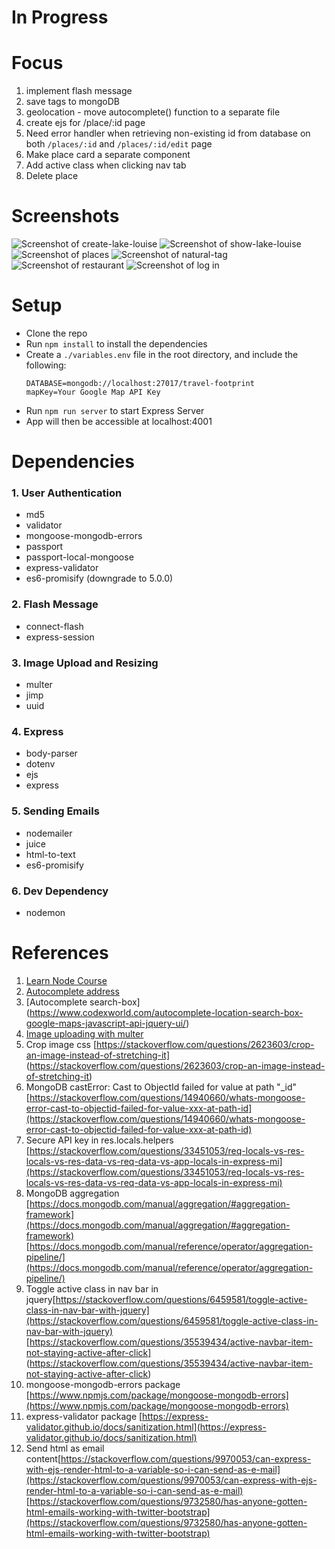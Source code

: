 # In Progress

# Focus 
1. implement flash message
2. save tags to mongoDB
3. geolocation - move autocomplete() function to a separate file
4. create ejs for /place/:id page
5. Need error handler when retrieving non-existing id from database on both ```/places/:id``` and ```/places/:id/edit``` page
6. Make place card a separate component
7. Add active class when clicking nav tab
8. Delete place

# Screenshots
![Screenshot of create-lake-louise](https://github.com/fei-gao/travel-footprint/blob/master/docs/create-lake-louise.png)
![Screenshot of show-lake-louise](https://github.com/fei-gao/travel-footprint/blob/master/docs/show-lake-louise.png)
![Screenshot of places](https://github.com/fei-gao/travel-footprint/blob/master/docs/places.png)
![Screenshot of natural-tag](https://github.com/fei-gao/travel-footprint/blob/master/docs/natural-tag.png)
![Screenshot of restaurant](https://github.com/fei-gao/travel-footprint/blob/master/docs/restaurant.png)
![Screenshot of log in](https://github.com/fei-gao/travel-footprint/blob/master/docs/log-in.png)

# Setup
- Clone the repo
- Run ```npm install``` to install the dependencies
- Create a ```./variables.env``` file in the root directory, and include the following:
  ```
  DATABASE=mongodb://localhost:27017/travel-footprint
  mapKey=Your Google Map API Key
  ```
- Run ```npm run server``` to start Express Server
- App will then be accessible at localhost:4001

# Dependencies

### 1. User Authentication
- md5
- validator
- mongoose-mongodb-errors
- passport
- passport-local-mongoose
- express-validator
- es6-promisify (downgrade to 5.0.0)

### 2. Flash Message
- connect-flash
- express-session

### 3. Image Upload and Resizing
- multer
- jimp
- uuid

### 4. Express
- body-parser
- dotenv
- ejs
- express

### 5. Sending Emails
- nodemailer
- juice
- html-to-text
- es6-promisify

### 6. Dev Dependency
- nodemon

# References
1. [Learn Node Course](https://learnnode.com/)
2. [Autocomplete address](https://developers.google.com/maps/documentation/javascript/examples/places-autocomplete-addressform)
3. [Autocomplete search-box]
 (https://www.codexworld.com/autocomplete-location-search-box-google-maps-javascript-api-jquery-ui/)
4. [Image uploading with multer](https://www.youtube.com/watch?v=9Qzmri1WaaE)
5. Crop image css [https://stackoverflow.com/questions/2623603/crop-an-image-instead-of-stretching-it]
(https://stackoverflow.com/questions/2623603/crop-an-image-instead-of-stretching-it)
6. MongoDB castError: Cast to ObjectId failed for value at path "_id"      [https://stackoverflow.com/questions/14940660/whats-mongoose-error-cast-to-objectid-failed-for-value-xxx-at-path-id](https://stackoverflow.com/questions/14940660/whats-mongoose-error-cast-to-objectid-failed-for-value-xxx-at-path-id)
7. Secure API key in res.locals.helpers [https://stackoverflow.com/questions/33451053/req-locals-vs-res-locals-vs-res-data-vs-req-data-vs-app-locals-in-express-mi](https://stackoverflow.com/questions/33451053/req-locals-vs-res-locals-vs-res-data-vs-req-data-vs-app-locals-in-express-mi)
8. MongoDB aggregation [https://docs.mongodb.com/manual/aggregation/#aggregation-framework](https://docs.mongodb.com/manual/aggregation/#aggregation-framework)
[https://docs.mongodb.com/manual/reference/operator/aggregation-pipeline/](https://docs.mongodb.com/manual/reference/operator/aggregation-pipeline/)
9. Toggle active class in nav bar in jquery[https://stackoverflow.com/questions/6459581/toggle-active-class-in-nav-bar-with-jquery](https://stackoverflow.com/questions/6459581/toggle-active-class-in-nav-bar-with-jquery)
[https://stackoverflow.com/questions/35539434/active-navbar-item-not-staying-active-after-click]
(https://stackoverflow.com/questions/35539434/active-navbar-item-not-staying-active-after-click)
10. mongoose-mongodb-errors package [https://www.npmjs.com/package/mongoose-mongodb-errors](https://www.npmjs.com/package/mongoose-mongodb-errors)
11. express-validator package [https://express-validator.github.io/docs/sanitization.html](https://express-validator.github.io/docs/sanitization.html)
12. Send html as email content[https://stackoverflow.com/questions/9970053/can-express-with-ejs-render-html-to-a-variable-so-i-can-send-as-e-mail](https://stackoverflow.com/questions/9970053/can-express-with-ejs-render-html-to-a-variable-so-i-can-send-as-e-mail) [https://stackoverflow.com/questions/9732580/has-anyone-gotten-html-emails-working-with-twitter-bootstrap](https://stackoverflow.com/questions/9732580/has-anyone-gotten-html-emails-working-with-twitter-bootstrap)
